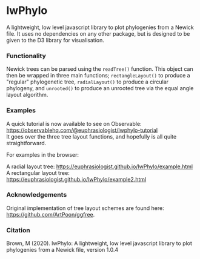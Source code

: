 # lwPhylo

A lightweight, low level javascript library to plot phylogenies from a Newick file. It uses no dependencies on any other package, but is designed to be given to the D3 library for visualisation.

### Functionality

Newick trees can be parsed using the `readTree()` function. This object can then be wrapped in three main functions; `rectangleLayout()` to produce a "regular" phylogenetic tree, `radialLayout()` to produce a circular phylogeny, and `unrooted()` to produce an unrooted tree via the equal angle layout algorithm.

### Examples

A quick tutorial is now available to see on Observable: https://observablehq.com/@euphrasiologist/lwphylo-tutorial \
It goes over the three tree layout functions, and hopefully is all quite straightforward. 

For examples in the browser: 

A radial layout tree: https://euphrasiologist.github.io/lwPhylo/example.html \
A rectangular layout tree: https://euphrasiologist.github.io/lwPhylo/example2.html

### Acknowledgements

Original implementation of tree layout schemes are found here: https://github.com/ArtPoon/ggfree.

### Citation

Brown, M (2020). lwPhylo: A lightweight, low level javascript library to plot phylogenies from a Newick file, version 1.0.4
